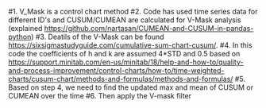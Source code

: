 #1. V_Mask is a control chart method
#2. Code has used time series data for different ID's and CUSUM/CUMEAN are calculated for V-Mask analysis (explained https://github.com/nartasan/CUMEAN-and-CUSUM-in-pandas-python)
#3. Deatils of the V-Mask can be found https://sixsigmastudyguide.com/cumulative-sum-chart-cusum/.
#4. In this code the coefficients of h and k are assumed 4*STD and 0.5 based on https://support.minitab.com/en-us/minitab/18/help-and-how-to/quality-and-process-improvement/control-charts/how-to/time-weighted-charts/cusum-chart/methods-and-formulas/methods-and-formulas/
#5. Based on step 4, we need to find the updated max and mean of CUSUM or CUMEAN over the time
#6. Then apply the V-mask filter
